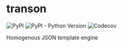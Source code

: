 # transon

![PyPI](https://img.shields.io/pypi/v/transon)
![PyPI - Python Version](https://img.shields.io/pypi/pyversions/transon)
![Codecov](https://img.shields.io/codecov/c/github/transon-org/transon)

Homogenous JSON template engine